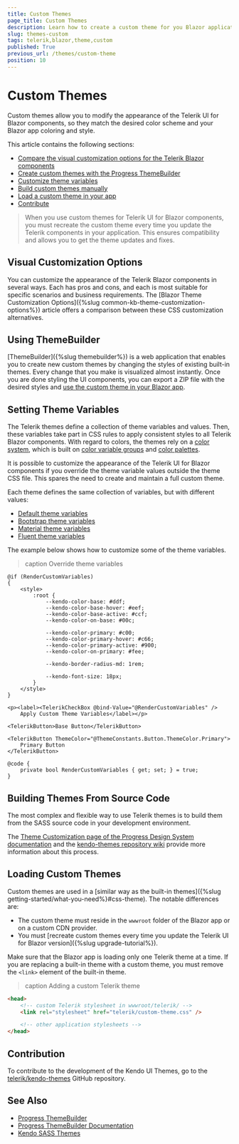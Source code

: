 ```yaml
---
title: Custom Themes
page_title: Custom Themes
description: Learn how to create a custom theme for you Blazor application and alter the default appearance of the UI for Blazor components.
slug: themes-custom
tags: telerik,blazor,theme,custom
published: True
previous_url: /themes/custom-theme
position: 10
---
```


# Custom Themes

Custom themes allow you to modify the appearance of the Telerik UI for Blazor components, so they match the desired color scheme and your Blazor app coloring and style.

This article contains the following sections:

* [Compare the visual customization options for the Telerik Blazor components](#blazor-css-customization-options)
* [Create custom themes with the Progress ThemeBuilder](#using-themebuilder)
* [Customize theme variables](#setting-theme-variables)
* [Build custom themes manually](#building-themes-from-source-code)
* [Load a custom theme in your app](#loading-custom-themes)
* [Contribute](#contribution)

> When you use custom themes for Telerik UI for Blazor components, you must recreate the custom theme every time you update the Telerik components in your application. This ensures compatibility and allows you to get the theme updates and fixes.


## Visual Customization Options

You can customize the appearance of the Telerik Blazor components in several ways. Each has pros and cons, and each is most suitable for specific scenarios and business requirements. The [Blazor Theme Customization Options]({%slug common-kb-theme-customization-options%}) article offers a comparison between these CSS customization alternatives.


## Using ThemeBuilder

[ThemeBuilder]({%slug themebuilder%}) is a web application that enables you to create new custom themes by changing the styles of existing built-in themes. Every change that you make is visualized almost instantly. Once you are done styling the UI components, you can export a ZIP file with the desired styles and [use the custom theme in your Blazor app](#loading-custom-themes).


## Setting Theme Variables

The Telerik themes define a collection of theme variables and values. Then, these variables take part in CSS rules to apply consistent styles to all Telerik Blazor components. With regard to colors, the themes rely on a [color system](https://www.telerik.com/design-system/docs/foundation/color/), which is built on [color variable groups](https://www.telerik.com/design-system/docs/foundation/color/swatch/) and [color palettes](https://www.telerik.com/design-system/docs/foundation/color/color-palettes/).

It is possible to customize the appearance of the Telerik UI for Blazor components if you override the theme variable values outside the theme CSS file. This spares the need to create and maintain a full custom theme.

Each theme defines the same collection of variables, but with different values:

* [Default theme variables](https://www.telerik.com/design-system/docs/themes/theme-default/theme-variables/)
* [Bootstrap theme variables](https://www.telerik.com/design-system/docs/themes/theme-bootstrap/theme-variables/)
* [Material theme variables](https://www.telerik.com/design-system/docs/themes/theme-material/theme-variables/)
* [Fluent theme variables](https://www.telerik.com/design-system/docs/themes/theme-fluent/theme-variables/)

The example below shows how to customize some of the theme variables.

>caption Override theme variables

````CSHTML
@if (RenderCustomVariables)
{
    <style>
        :root {
            --kendo-color-base: #ddf;
            --kendo-color-base-hover: #eef;
            --kendo-color-base-active: #ccf;
            --kendo-color-on-base: #00c;

            --kendo-color-primary: #c00;
            --kendo-color-primary-hover: #c66;
            --kendo-color-primary-active: #900;
            --kendo-color-on-primary: #fee;

            --kendo-border-radius-md: 1rem;

            --kendo-font-size: 18px;
        }
    </style>
}

<p><label><TelerikCheckBox @bind-Value="@RenderCustomVariables" />
    Apply Custom Theme Variables</label></p>

<TelerikButton>Base Button</TelerikButton>

<TelerikButton ThemeColor="@ThemeConstants.Button.ThemeColor.Primary">
    Primary Button
</TelerikButton>

@code {
    private bool RenderCustomVariables { get; set; } = true;
}
````


## Building Themes From Source Code

The most complex and flexible way to use Telerik themes is to build them from the SASS source code in your development environment.

The [Theme Customization page of the Progress Design System documentation](https://www.telerik.com/design-system/docs/themes/customization/) and the [kendo-themes repository wiki](https://github.com/telerik/kendo-themes/wiki/Compiling-themes) provide more information about this process.


## Loading Custom Themes

Custom themes are used in a [similar way as the built-in themes]({%slug getting-started/what-you-need%}#css-theme). The notable differences are:

* The custom theme must reside in the `wwwroot` folder of the Blazor app or on a custom CDN provider.
* You must [recreate custom themes every time you update the Telerik UI for Blazor version]({%slug upgrade-tutorial%}).

Make sure that the Blazor app is loading only one Telerik theme at a time. If you are replacing a built-in theme with a custom theme, you must remove the `<link>` element of the built-in theme.

>caption Adding a custom Telerik theme

<div class="skip-repl"></div>

````HTML
<head>
    <!-- custom Telerik stylesheet in wwwroot/telerik/ -->
    <link rel="stylesheet" href="telerik/custom-theme.css" />

    <!-- other application stylesheets -->
</head>
````


## Contribution

To contribute to the development of the Kendo UI Themes, go to the [telerik/kendo-themes](https://github.com/telerik/kendo-themes) GitHub repository.


## See Also

* [Progress ThemeBuilder](https://themebuilderapp.telerik.com)
* [Progress ThemeBuilder Documentation](https://docs.telerik.com/themebuilder)
* [Kendo SASS Themes](https://docs.telerik.com/kendo-ui/styles-and-layout/sass-themes)
